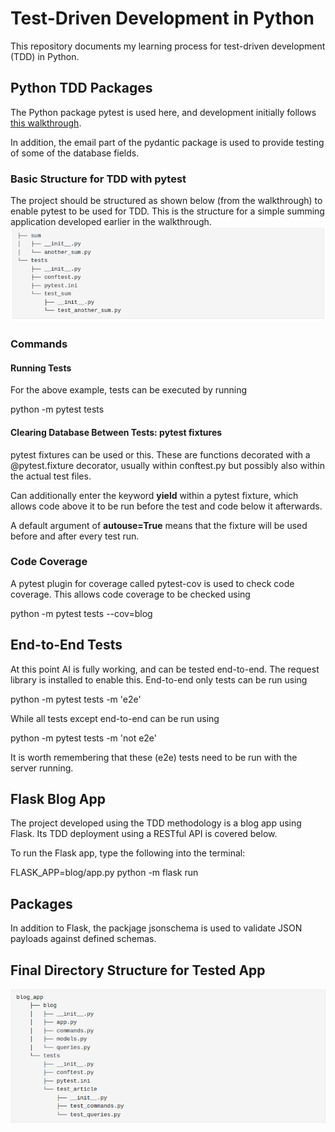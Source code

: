 # Test-Driven Development in Python
This repository documents my learning process for test-driven development (TDD) in Python.

## Python TDD Packages
The Python package pytest is used here, and development initially follows [this walkthrough](https://testdriven.io/blog/modern-tdd/).

In addition, the email part of the pydantic package is used to provide testing of some of the database fields.
### Basic Structure for TDD with pytest
The project should be structured as shown below (from the walkthrough) to enable pytest to be used for TDD. This is the structure for a simple summing application developed earlier in the walkthrough.
![](blog_app/docs/readmefiles/images/simple_pytest_app_structure.png)

### Commands
#### Running Tests
For the above example, tests can be executed by running

python -m pytest tests

#### Clearing Database Between Tests: pytest fixtures
pytest fixtures can be used or this. These are functions decorated with a @pytest.fixture decorator, usually within conftest.py but possibly also within the actual test files.

Can additionally enter the keyword <strong>yield</strong> within a pytest fixture, which allows code above it to be run before the test and code below it afterwards.

A default argument of <strong>autouse=True</strong> means that the fixture will be used before and after every test run.

### Code Coverage
A pytest plugin for coverage called pytest-cov is used to check code coverage. This allows code coverage to be checked using

python -m pytest tests --cov=blog

## End-to-End Tests
At this point AI is fully working, and can be tested end-to-end. The request library is installed to enable this.
End-to-end only tests can be run using 

python -m pytest tests -m 'e2e'

While all tests except end-to-end can be run using

python -m pytest tests -m 'not e2e'

It is worth remembering that these (e2e) tests need to be run with the server running.

## Flask Blog App
The project developed using the TDD methodology is a blog app using Flask. Its TDD deployment using a RESTful API is covered below.

To run the Flask app, type the following into the terminal:

FLASK_APP=blog/app.py python -m flask run
## Packages
In addition to Flask, the packjage jsonschema is used to validate JSON payloads against defined schemas.
## Final Directory Structure for Tested App
![](blog_app/docs/readmefiles/images/pytest_dirs_blog_app.png)


